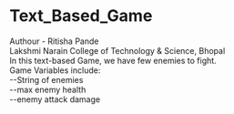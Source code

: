 # Text_Based_Game
Authour - Ritisha Pande
<br>
Lakshmi Narain College of Technology & Science, Bhopal
<br>
In this text-based Game, we have few enemies to fight. 
<br>
Game Variables include: <br>
--String of enemies <br>
--max enemy health <br>
--enemy attack damage <br>